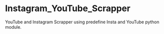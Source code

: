 # Instagram_YouTube_Scrapper
YouTube and Instagram Scrapper using predefine Insta and YouTube python module.
